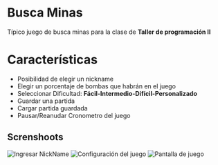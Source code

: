 # Busca Minas

Típico juego de busca minas para la clase de **Taller de programación II**


# Características

 - Posibilidad de elegir un nickname
 - Elegir un porcentaje de bombas que habrán en el juego
 - Seleccionar Dificultad: **Fácil-Intermedio-Difícil-Personalizado**
 - Guardar una partida
 - Cargar partida guardada
 - Pausar/Reanudar Cronometro del juego

## Screnshoots
![Ingresar NickName](https://i.imgur.com/X3CPCLI.png)
![Configuración del juego](https://i.imgur.com/GZYGBTO.png)
![Pantalla de juego](https://i.imgur.com/O190c8E.png)
